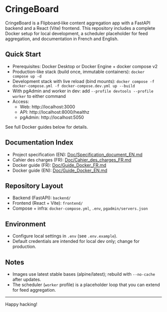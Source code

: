 # CringeBoard

CringeBoard is a Flipboard‑like content aggregation app with a FastAPI backend and a React (Vite) frontend. This repository includes a complete Docker setup for local development, a scheduler placeholder for feed aggregation, and documentation in French and English.

## Quick Start
- Prerequisites: Docker Desktop or Docker Engine + docker compose v2
- Production-like stack (build once, immutable containers): `docker compose up -d`
- Development stack with live reload (bind mounts): `docker compose -f docker-compose.yml -f docker-compose.dev.yml up --build`
- With pgAdmin and worker in dev: add `--profile devtools --profile worker` to either command
- Access:
  - Web: http://localhost:3000
  - API: http://localhost:8000/healthz
  - pgAdmin: http://localhost:5050

See full Docker guides below for details.

## Documentation Index
- Project specification (EN): [Doc/Specification_document_EN.md](Doc/Specification_document_EN.md)
- Cahier des charges (FR): [Doc/Cahier_des_charges_FR.md](Doc/Cahier_des_charges_FR.md)
- Docker guide (FR): [Doc/Guide_Docker_FR.md](Doc/Guide_Docker_FR.md)
- Docker guide (EN): [Doc/Guide_Docker_EN.md](Doc/Guide_Docker_EN.md)

## Repository Layout
- Backend (FastAPI): `backend/`
- Frontend (React + Vite): `frontend/`
- Compose + infra: `docker-compose.yml`, `.env`, `pgadmin/servers.json`

## Environment
- Configure local settings in `.env` (see `.env.example`).
- Default credentials are intended for local dev only; change for production.

## Notes
- Images use latest stable bases (alpine/latest); rebuild with `--no-cache` after updates.
- The scheduler (`worker` profile) is a placeholder loop that you can extend for feed aggregation.

---
Happy hacking!
